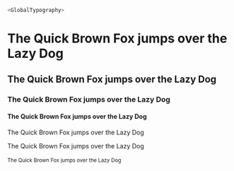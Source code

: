 ```js static
<GlobalTypography>
```

<h1>The Quick Brown Fox jumps over the Lazy Dog</h1>
<h2>The Quick Brown Fox jumps over the Lazy Dog</h2>
<h3>The Quick Brown Fox jumps over the Lazy Dog</h3>
<h4>The Quick Brown Fox jumps over the Lazy Dog</h4>

<p>The Quick Brown Fox jumps over the Lazy Dog</p>
<label>The Quick Brown Fox jumps over the Lazy Dog</label>
<br/>
<br/>
<small>The Quick Brown Fox jumps over the Lazy Dog</small>